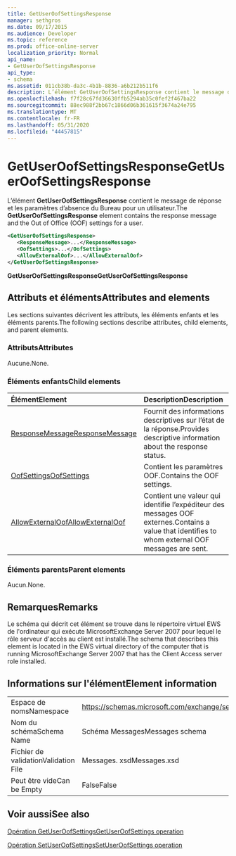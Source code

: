 ```yaml
---
title: GetUserOofSettingsResponse
manager: sethgros
ms.date: 09/17/2015
ms.audience: Developer
ms.topic: reference
ms.prod: office-online-server
localization_priority: Normal
api_name:
- GetUserOofSettingsResponse
api_type:
- schema
ms.assetid: 011cb38b-da3c-4b1b-8836-a6b212b511f6
description: L’élément GetUserOofSettingsResponse contient le message de réponse et les paramètres d’absence du Bureau pour un utilisateur.
ms.openlocfilehash: f7f28c67fd36630ffb5294ab35c0fef2f467ba22
ms.sourcegitcommit: 88ec988f2bb67c1866d06b361615f3674a24e795
ms.translationtype: MT
ms.contentlocale: fr-FR
ms.lasthandoff: 05/31/2020
ms.locfileid: "44457815"
---
```

# <a name="getuseroofsettingsresponse"></a><span data-ttu-id="40a77-103">GetUserOofSettingsResponse</span><span class="sxs-lookup"><span data-stu-id="40a77-103">GetUserOofSettingsResponse</span></span>

<span data-ttu-id="40a77-104">L’élément **GetUserOofSettingsResponse** contient le message de réponse et les paramètres d’absence du Bureau pour un utilisateur.</span><span class="sxs-lookup"><span data-stu-id="40a77-104">The **GetUserOofSettingsResponse** element contains the response message and the Out of Office (OOF) settings for a user.</span></span> 
  
```xml
<GetUserOofSettingsResponse>
   <ResponseMessage>...</ResponseMessage>
   <OofSettings>...</OofSettings>
   <AllowExternalOof>...</AllowExternalOof>
</GetUserOofSettingsResponse>
```

 <span data-ttu-id="40a77-105">**GetUserOofSettingsResponse**</span><span class="sxs-lookup"><span data-stu-id="40a77-105">**GetUserOofSettingsResponse**</span></span>
## <a name="attributes-and-elements"></a><span data-ttu-id="40a77-106">Attributs et éléments</span><span class="sxs-lookup"><span data-stu-id="40a77-106">Attributes and elements</span></span>

<span data-ttu-id="40a77-107">Les sections suivantes décrivent les attributs, les éléments enfants et les éléments parents.</span><span class="sxs-lookup"><span data-stu-id="40a77-107">The following sections describe attributes, child elements, and parent elements.</span></span>
  
### <a name="attributes"></a><span data-ttu-id="40a77-108">Attributs</span><span class="sxs-lookup"><span data-stu-id="40a77-108">Attributes</span></span>

<span data-ttu-id="40a77-109">Aucune.</span><span class="sxs-lookup"><span data-stu-id="40a77-109">None.</span></span>
  
### <a name="child-elements"></a><span data-ttu-id="40a77-110">Éléments enfants</span><span class="sxs-lookup"><span data-stu-id="40a77-110">Child elements</span></span>

|<span data-ttu-id="40a77-111">**Élément**</span><span class="sxs-lookup"><span data-stu-id="40a77-111">**Element**</span></span>|<span data-ttu-id="40a77-112">**Description**</span><span class="sxs-lookup"><span data-stu-id="40a77-112">**Description**</span></span>|
|:-----|:-----|
|[<span data-ttu-id="40a77-113">ResponseMessage</span><span class="sxs-lookup"><span data-stu-id="40a77-113">ResponseMessage</span></span>](responsemessage.md) <br/> |<span data-ttu-id="40a77-114">Fournit des informations descriptives sur l’état de la réponse.</span><span class="sxs-lookup"><span data-stu-id="40a77-114">Provides descriptive information about the response status.</span></span>  <br/> |
|[<span data-ttu-id="40a77-115">OofSettings</span><span class="sxs-lookup"><span data-stu-id="40a77-115">OofSettings</span></span>](oofsettings.md) <br/> |<span data-ttu-id="40a77-116">Contient les paramètres OOF.</span><span class="sxs-lookup"><span data-stu-id="40a77-116">Contains the OOF settings.</span></span>  <br/> |
|[<span data-ttu-id="40a77-117">AllowExternalOof</span><span class="sxs-lookup"><span data-stu-id="40a77-117">AllowExternalOof</span></span>](allowexternaloof.md) <br/> |<span data-ttu-id="40a77-118">Contient une valeur qui identifie l’expéditeur des messages OOF externes.</span><span class="sxs-lookup"><span data-stu-id="40a77-118">Contains a value that identifies to whom external OOF messages are sent.</span></span>  <br/> |
   
### <a name="parent-elements"></a><span data-ttu-id="40a77-119">Éléments parents</span><span class="sxs-lookup"><span data-stu-id="40a77-119">Parent elements</span></span>

<span data-ttu-id="40a77-120">Aucun.</span><span class="sxs-lookup"><span data-stu-id="40a77-120">None.</span></span>
  
## <a name="remarks"></a><span data-ttu-id="40a77-121">Remarques</span><span class="sxs-lookup"><span data-stu-id="40a77-121">Remarks</span></span>

<span data-ttu-id="40a77-122">Le schéma qui décrit cet élément se trouve dans le répertoire virtuel EWS de l'ordinateur qui exécute MicrosoftExchange Server 2007 pour lequel le rôle serveur d'accès au client est installé.</span><span class="sxs-lookup"><span data-stu-id="40a77-122">The schema that describes this element is located in the EWS virtual directory of the computer that is running MicrosoftExchange Server 2007 that has the Client Access server role installed.</span></span>
  
## <a name="element-information"></a><span data-ttu-id="40a77-123">Informations sur l'élément</span><span class="sxs-lookup"><span data-stu-id="40a77-123">Element information</span></span>

|||
|:-----|:-----|
|<span data-ttu-id="40a77-124">Espace de noms</span><span class="sxs-lookup"><span data-stu-id="40a77-124">Namespace</span></span>  <br/> |https://schemas.microsoft.com/exchange/services/2006/messages  <br/> |
|<span data-ttu-id="40a77-125">Nom du schéma</span><span class="sxs-lookup"><span data-stu-id="40a77-125">Schema Name</span></span>  <br/> |<span data-ttu-id="40a77-126">Schéma Messages</span><span class="sxs-lookup"><span data-stu-id="40a77-126">Messages schema</span></span>  <br/> |
|<span data-ttu-id="40a77-127">Fichier de validation</span><span class="sxs-lookup"><span data-stu-id="40a77-127">Validation File</span></span>  <br/> |<span data-ttu-id="40a77-128">Messages. xsd</span><span class="sxs-lookup"><span data-stu-id="40a77-128">Messages.xsd</span></span>  <br/> |
|<span data-ttu-id="40a77-129">Peut être vide</span><span class="sxs-lookup"><span data-stu-id="40a77-129">Can be Empty</span></span>  <br/> |<span data-ttu-id="40a77-130">False</span><span class="sxs-lookup"><span data-stu-id="40a77-130">False</span></span>  <br/> |
   
## <a name="see-also"></a><span data-ttu-id="40a77-131">Voir aussi</span><span class="sxs-lookup"><span data-stu-id="40a77-131">See also</span></span>



[<span data-ttu-id="40a77-132">Opération GetUserOofSettings</span><span class="sxs-lookup"><span data-stu-id="40a77-132">GetUserOofSettings operation</span></span>](getuseroofsettings-operation.md)
  
[<span data-ttu-id="40a77-133">Opération SetUserOofSettings</span><span class="sxs-lookup"><span data-stu-id="40a77-133">SetUserOofSettings operation</span></span>](setuseroofsettings-operation.md)

